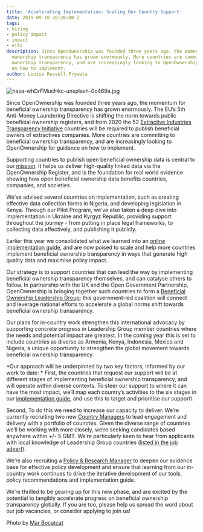```yaml
---
title: 'Accelerating Implementation: Scaling Our Country Support'
date: 2019-09-10 20:28:00 Z
tags:
- hiring
- policy impact
- impact
- eiti
description: Since OpenOwnership was founded three years ago, the momentum for beneficial
  ownership transparency has grown enormously. More countries are committing to beneficial
  ownership transparency, and are increasingly looking to OpenOwnership for guidance
  on how to implement.
author: Louise Russell-Prywata
---
```


![nasa-whDrFMucHkc-unsplash-0c469a.jpg](/uploads/nasa-whDrFMucHkc-unsplash-0c469a.jpg)

Since OpenOwnership was founded three years ago, the momentum for beneficial ownership transparency has grown enormously. The EU’s 5th Anti-Money Laundering Directive is shifting the norm towards public beneficial ownership registers, and from 2020 the 52 [Extractive Industries Transparency Initiative](https://eiti.org/homepage) countries will be required to publish beneficial owners of extractives companies. More countries are committing to beneficial ownership transparency, and are increasingly looking to OpenOwnership for guidance on how to implement.

Supporting countries to publish open beneficial ownership data is central to our [mission](https://www.openownership.org/what-we-do/). It helps us deliver high-quality linked data via the OpenOwnership Register, and is the foundation for real world evidence showing how open beneficial ownership data benefits countries, companies, and societies.

We’ve advised several countries on implementation, such as creating effective data collection forms in Nigeria, and developing legislation in Kenya. Through our Pilot Program, we’ve also taken a deep dive into implementation in Ukraine and Kyrgyz Republic, providing support throughout the journey - from putting in place legal frameworks, to collecting data effectively, and publishing it publicly.

Earlier this year we consolidated what we learned into an [online implementation guide](https://www.openownership.org/guide/), and are now poised to scale and help more countries implement beneficial ownership transparency in ways that generate high quality data and maximise policy impact.

Our strategy is to support countries that can lead the way by implementing beneficial ownership transparency themselves, and can catalyse others to follow. In partnership with the UK and the Open Government Partnership, OpenOwnership is bringing together such countries to form a [Beneficial Ownership Leadership Group](https://www.openownership.org/news/new-at-the-ogp-summit-openownership-and-uk-government-launch-a-major-collective-action-platform-and-we-scale-up-our-help-for-implementers/); this government-led coalition will connect and leverage national efforts to accelerate a global norms shift towards beneficial ownership transparency.

Our plans for in-country work strengthen this international advocacy by supporting concrete progress in Leadership Group member countries where the needs and potential impact are greatest. In the coming year this is set to include countries as diverse as Armenia, Kenya, Indonesia, Mexico and Nigeria; a unique opportunity to strengthen the global movement towards beneficial ownership transparency.

*Our approach will be underpinned by two key factors, informed by our work to date:
*
First, the countries that request our support will be at different stages of implementing beneficial ownership transparency, and will operate within diverse contexts. To steer our support to where it can have the most impact, we’ll map each country’s activities to the six stages in our [implementation guide](https://www.openownership.org/guide/), and use this to target and prioritise our support\\

Second, To do this we need to increase our capacity to deliver. We’re currently recruiting two new [Country Managers](https://www.openownership.org/jobs/) to lead engagement and delivery with a portfolio of countries. Given the diverse range of countries we’ll be working with more closely, we’re seeking candidates based anywhere within \+/- 5 GMT. We’re particularly keen to hear from applicants with local knowledge of Leadership Group countries ([listed in the job advert](https://app.beapplied.com/apply/bmowpus57u)).

We’re also recruiting a [Policy & Research Manager](https://www.openownership.org/jobs/) to deepen our evidence base for effective policy development and ensure that learning from our in-country work continues to drive the iterative development of our tools, policy recommendations and implementation guide.

We’re thrilled to be gearing up for this new phase, and are excited by the potential to tangibly accelerate progress on beneficial ownership transparency globally. If you are too, please help us spread the word about our job vacancies, or consider applying to join us!

Photo by [Mar Bocatcat](https://unsplash.com/@marbocatcat)